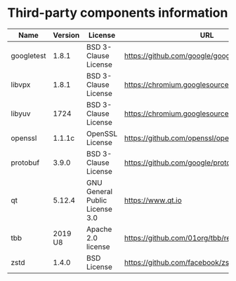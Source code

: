 Third-party components information
==================================

| Name       | Version | License                        | URL                                             |
|------------|---------|--------------------------------|-------------------------------------------------|
| googletest | 1.8.1   | BSD 3-Clause License           | https://github.com/google/googletest/releases   |
| libvpx     | 1.8.1   | BSD 3-Clause License           | https://chromium.googlesource.com/webm/libvpx   |
| libyuv     | 1724    | BSD 3-Clause License           | https://chromium.googlesource.com/libyuv/libyuv |
| openssl    | 1.1.1c  | OpenSSL License                | https://github.com/openssl/openssl/releases     |
| protobuf   | 3.9.0   | BSD 3-Clause License           | https://github.com/google/protobuf/releases     |
| qt         | 5.12.4  | GNU General Public License 3.0 | https://www.qt.io                               |
| tbb        | 2019 U8 | Apache 2.0 license             | https://github.com/01org/tbb/releases           |
| zstd       | 1.4.0   | BSD License                    | https://github.com/facebook/zstd/releases       |
